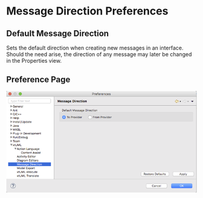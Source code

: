 Message Direction Preferences
========================

## Default Message Direction

Sets the default direction when creating new messages in an interface.  Should
the need arise, the direction of any message may later be changed in the 
Properties view.   

## Preference Page

![Message Direction](MessageDirection.png)    
